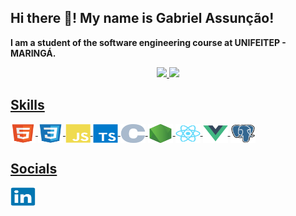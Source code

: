 ## Hi there 👋! My name is Gabriel Assunção!

**I am a student of the software engineering course at UNIFEITEP - MARINGÁ.**


<div align="center">
  <a href="https://github.com/GabrielKaka">
  <img height="180em" src="https://github-readme-stats.vercel.app/api?username=GabrielKaka&show_icons=true&theme=dracula&include_all_commits=true&count_private=true"/>
  <img height="180em" src="https://github-readme-stats.vercel.app/api/top-langs/?username=GabrielKaka&layout=compact&langs_count=7&theme=dracula"/>
</div>
  
 ## Skills
 <div>
   <img align="center" alt="William-Reticena-HTML" height="30" width="40" src="https://raw.githubusercontent.com/devicons/devicon/master/icons/html5/html5-original.svg">
   <img align="center" alt="William-Reticena-CSS" height="30" width="40" src="https://raw.githubusercontent.com/devicons/devicon/master/icons/css3/css3-original.svg">
   <img align="center" alt="William-Reticena-Js" height="30" width="40" src="https://raw.githubusercontent.com/devicons/devicon/master/icons/javascript/javascript-plain.svg">
   <img align="center" alt="William-Reticena-Postgres" height="30" width="40" src="https://github.com/devicons/devicon/blob/master/icons/typescript/typescript-original.svg">
   <img align="center" alt="William-Reticena-C" height="30" width="40" src="https://github.com/devicons/devicon/blob/master/icons/c/c-original.svg">
   <img align="center" alt="William-Reticena-Node" height="30" width="40" src="https://github.com/devicons/devicon/blob/master/icons/nodejs/nodejs-original.svg">
   <img align="center" alt="William-Reticena-React" height="30" width="40" src="https://github.com/devicons/devicon/blob/master/icons/react/react-original.svg">
   <img align="center" alt="William-Reticena-VueJs" height="30" width="40" src="https://github.com/devicons/devicon/blob/master/icons/vuejs/vuejs-original.svg">
   <img align="center" alt="William-Reticena-Postgres" height="30" width="40" src="https://github.com/devicons/devicon/blob/master/icons/postgresql/postgresql-original.svg">
 </div>

  
  ## Socials
  <a href="https://www.linkedin.com/in/william-reticena" target="_blank">
    <img align="center" alt="William-Reticena-Linkedin" height="30" width="40" src="https://github.com/devicons/devicon/blob/master/icons/linkedin/linkedin-original.svg">
  </a>

